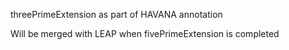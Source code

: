 threePrimeExtension as part of HAVANA annotation 

Will be merged with LEAP when fivePrimeExtension is completed
